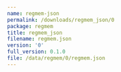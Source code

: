 ```yaml
---
name: regmem-json
permalink: /downloads/regmem_json/0
package: regmem
title: regmem_json
filename: regmem.json
version: '0'
full_version: 0.1.0
file: /data/regmem/0/regmem.json
---
```

